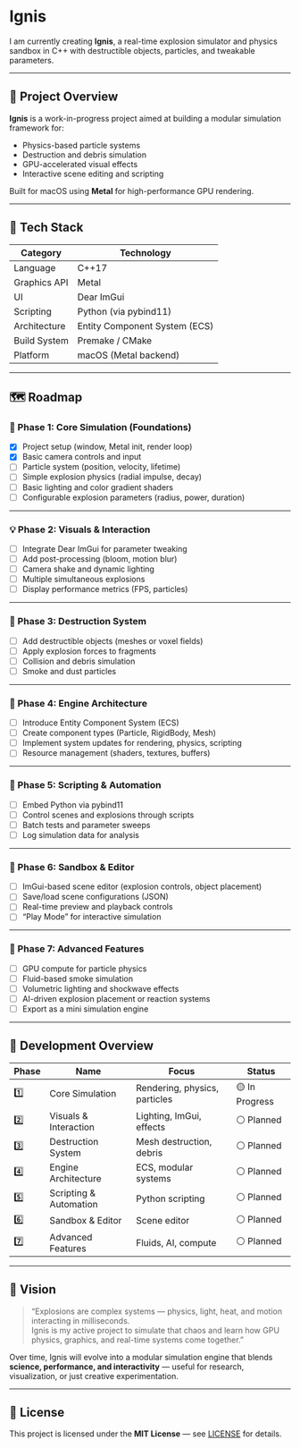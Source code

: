 # Ignis
I am currently creating **Ignis**, a real-time explosion simulator and physics sandbox in C++ with destructible objects, particles, and tweakable parameters.

---

## 🎯 Project Overview

**Ignis** is a work-in-progress project aimed at building a modular simulation framework for:
- Physics-based particle systems  
- Destruction and debris simulation  
- GPU-accelerated visual effects  
- Interactive scene editing and scripting  

Built for macOS using **Metal** for high-performance GPU rendering.

---

## 🧰 Tech Stack

| Category | Technology |
|-----------|-------------|
| Language | C++17 |
| Graphics API | Metal |
| UI | Dear ImGui |
| Scripting | Python (via pybind11) |
| Architecture | Entity Component System (ECS) |
| Build System | Premake / CMake |
| Platform | macOS (Metal backend) |

---

## 🗺️ Roadmap

### 🚀 Phase 1: Core Simulation (Foundations)
- [x] Project setup (window, Metal init, render loop)
- [x] Basic camera controls and input
- [ ] Particle system (position, velocity, lifetime)
- [ ] Simple explosion physics (radial impulse, decay)
- [ ] Basic lighting and color gradient shaders
- [ ] Configurable explosion parameters (radius, power, duration)

---

### 💡 Phase 2: Visuals & Interaction
- [ ] Integrate Dear ImGui for parameter tweaking
- [ ] Add post-processing (bloom, motion blur)
- [ ] Camera shake and dynamic lighting
- [ ] Multiple simultaneous explosions
- [ ] Display performance metrics (FPS, particles)

---

### 🧱 Phase 3: Destruction System
- [ ] Add destructible objects (meshes or voxel fields)
- [ ] Apply explosion forces to fragments
- [ ] Collision and debris simulation
- [ ] Smoke and dust particles

---

### 🧩 Phase 4: Engine Architecture
- [ ] Introduce Entity Component System (ECS)
- [ ] Create component types (Particle, RigidBody, Mesh)
- [ ] Implement system updates for rendering, physics, scripting
- [ ] Resource management (shaders, textures, buffers)

---

### 🧠 Phase 5: Scripting & Automation
- [ ] Embed Python via pybind11
- [ ] Control scenes and explosions through scripts
- [ ] Batch tests and parameter sweeps
- [ ] Log simulation data for analysis

---

### 🧰 Phase 6: Sandbox & Editor
- [ ] ImGui-based scene editor (explosion controls, object placement)
- [ ] Save/load scene configurations (JSON)
- [ ] Real-time preview and playback controls
- [ ] “Play Mode” for interactive simulation

---

### 🌈 Phase 7: Advanced Features
- [ ] GPU compute for particle physics
- [ ] Fluid-based smoke simulation
- [ ] Volumetric lighting and shockwave effects
- [ ] AI-driven explosion placement or reaction systems
- [ ] Export as a mini simulation engine

---

## 🧩 Development Overview

| Phase | Name | Focus | Status |
|-------|------|--------|--------|
| 1️⃣ | Core Simulation | Rendering, physics, particles | 🟡 In Progress |
| 2️⃣ | Visuals & Interaction | Lighting, ImGui, effects | ⚪ Planned |
| 3️⃣ | Destruction System | Mesh destruction, debris | ⚪ Planned |
| 4️⃣ | Engine Architecture | ECS, modular systems | ⚪ Planned |
| 5️⃣ | Scripting & Automation | Python scripting | ⚪ Planned |
| 6️⃣ | Sandbox & Editor | Scene editor | ⚪ Planned |
| 7️⃣ | Advanced Features | Fluids, AI, compute | ⚪ Planned |

---

## 🧠 Vision

> “Explosions are complex systems — physics, light, heat, and motion interacting in milliseconds.  
> Ignis is my active project to simulate that chaos and learn how GPU physics, graphics, and real-time systems come together.”

Over time, Ignis will evolve into a modular simulation engine that blends **science, performance, and interactivity** — useful for research, visualization, or just creative experimentation.

---

## 🪪 License

This project is licensed under the **MIT License** — see [LICENSE](./LICENSE) for details.
